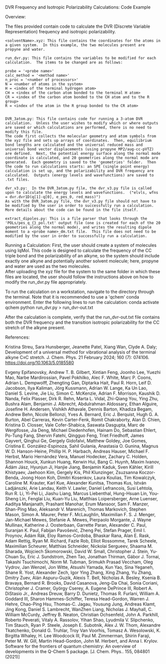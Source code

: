 DVR Frequency and Isotropic Polarizability Calculations: Code Example

Overview: 

The files provided contain code to calculate the DVR (Discrete Variable Representation) frequency and isotropic polarizability.  

    <solventName>.xyz: This file contains the coordinates for the atoms in a given system.  In this example, the two molecules present are propyne and water.  

    run_dvr.py: This file contains the variables to be modified for each calculation.  The items to be changed are as follows: 
    
    probe = '<probe name>'
    calc_method = '<method name>'
    n_proc = '<number of processors>'
    N = <number of atoms in the system>
    H = <index of the terminal hydrogen atom>
    CH = <index of the carbon atom bonded to the terminal H atom>
    CR = <index of the carbon atom bonded to the CH atom and to the R group>
    R = <index of the atom in the R group bonded to the CR atom>
    

    DVR_3atom.py: This file contains code for running a 3-atom DVR calculation.  Unless the user wishes to modify which or where outputs are saved or which calculations are performed, there is no need to modify this file.  
    The code first collects the molecular geometry and atom symbols from the xyz file and sets up arrays of coordinates.  Then, equilibrium bond lengths are calculated and the universal reduced mass and universal bond vector displacements (using propyne MP2/aug-cc-pVTZ) are defined.  Next, the potential energy surface along the normal mode coordinate is calculated, and 20 geometries along the normal mode are generated.  Each geometry is saved to the 'geometries' folder.  Then the code to run calculations starts: an SPE (single point energy) calculation is set up, and the polarizability and DVR frequency are calculated.  Outputs (energy levels and wavefunctions) are saved to .txt files.  

    dvr_v3.py:  In the DVR_3atom.py file, the dvr_v3.py file is called upon to calculate the energy levels and wavefunctions.  ("elvls, wfns = dvr.dvr1D(q[1]-q[0], e_pes_0, red_mass)")
    As with the DVR_3atom.py file, the dvr_v3.py file should not have to be modified by the user in order to successfully run a calculation.  More details about the code can be found in the file itself.  

    extract_dipoles.py: This is a file parser that looks through the 'POLs/pes_q_{}_pol.txt' output file (one is created for each of the 20 geometries along the normal mode), and writes the resulting dipole moment to a <probe name>_dm.txt file.  This file does not need to be modified by the user in order to successfully run a calculation.  
    
    
    
Running a Calculation: 
First, the user should create a system of molecules using IqMol.  This code is designed to calculate the frequency of the CC triple bond and the polarizability of an alkyne, so the system should include exactly one alkyne and potentially another solvent molecule; here, propyne and water are used as the two molecules.  
After uploading the xyz file for the system to the same folder in which these files are located, the user should follow the instructions above on how to modify the run_dvr.py file appropriately.  

To run the calculation on a workstation, navigate to the directory through the terminal.  Note that it is recommended to use a 'qchem' conda environment.  Enter the following lines to run the calculation: 
conda activate qchem
 python run_dvr.py > run_dvr-out.txt
 
 After the calculation is complete, verify that the run_dvr-out.txt file contains both the DVR frequency and the transition isotropic polarizability for the CC stretch of the alkyne present.  



    
References: 

Kristina Streu, Sara Hunsberger, Jeanette Patel, Xiang Wan, Clyde A. Daly; Development of a universal method for vibrational analysis of the terminal alkyne C≡C stretch. J. Chem. Phys. 21 February 2024; 160 (7): 074106. https://doi.org/10.1063/5.0185580

Evgeny Epifanovsky, Andrew T. B. Gilbert, Xintian Feng, Joonho Lee, Yuezhi Mao, Narbe Mardirossian, Pavel Pokhilko, Alec F. White, Marc P. Coons, Adrian L. Dempwolff, Zhengting Gan, Diptarka Hait, Paul R. Horn, Leif D. Jacobson, Ilya Kaliman, Jörg Kussmann, Adrian W. Lange, Ka Un Lao, Daniel S. Levine, Jie Liu, Simon C. McKenzie, Adrian F. Morrison, Kaushik D. Nanda, Felix Plasser, Dirk R. Rehn, Marta L. Vidal, Zhi-Qiang You, Ying Zhu, Bushra Alam, Benjamin J. Albrecht, Abdulrahman Aldossary, Ethan Alguire, Josefine H. Andersen, Vishikh Athavale, Dennis Barton, Khadiza Begam, Andrew Behn, Nicole Bellonzi, Yves A. Bernard, Eric J. Berquist, Hugh G. A. Burton, Abel Carreras, Kevin Carter-Fenk, Romit Chakraborty, Alan D. Chien, Kristina D. Closser, Vale Cofer-Shabica, Saswata Dasgupta, Marc de Wergifosse, Jia Deng, Michael Diedenhofen, Hainam Do, Sebastian Ehlert, Po-Tung Fang, Shervin Fatehi, Qingguo Feng, Triet Friedhoff, James Gayvert, Qinghui Ge, Gergely Gidofalvi, Matthew Goldey, Joe Gomes, Cristina E. González-Espinoza, Sahil Gulania, Anastasia O. Gunina, Magnus W. D. Hanson-Heine, Phillip H. P. Harbach, Andreas Hauser, Michael F. Herbst, Mario Hernández Vera, Manuel Hodecker, Zachary C. Holden, Shannon Houck, Xunkun Huang, Kerwin Hui, Bang C. Huynh, Maxim Ivanov, Ádám Jász, Hyunjun Ji, Hanjie Jiang, Benjamin Kaduk, Sven Kähler, Kirill Khistyaev, Jaehoon Kim, Gergely Kis, Phil Klunzinger, Zsuzsanna Koczor-Benda, Joong Hoon Koh, Dimitri Kosenkov, Laura Koulias, Tim Kowalczyk, Caroline M. Krauter, Karl Kue, Alexander Kunitsa, Thomas Kus, István Ladjánszki, Arie Landau, Keith V. Lawler, Daniel Lefrancois, Susi Lehtola, Run R. Li, Yi-Pei Li, Jiashu Liang, Marcus Liebenthal, Hung-Hsuan Lin, You-Sheng Lin, Fenglai Liu, Kuan-Yu Liu, Matthias Loipersberger, Arne Luenser, Aaditya Manjanath, Prashant Manohar, Erum Mansoor, Sam F. Manzer, Shan-Ping Mao, Aleksandr V. Marenich, Thomas Markovich, Stephen Mason, Simon A. Maurer, Peter F. McLaughlin, Maximilian F. S. J. Menger, Jan-Michael Mewes, Stefanie A. Mewes, Pierpaolo Morgante, J. Wayne Mullinax, Katherine J. Oosterbaan, Garrette Paran, Alexander C. Paul, Suranjan K. Paul, Fabijan Pavošević, Zheng Pei, Stefan Prager, Emil I. Proynov, Ádám Rák, Eloy Ramos-Cordoba, Bhaskar Rana, Alan E. Rask, Adam Rettig, Ryan M. Richard, Fazle Rob, Elliot Rossomme, Tarek Scheele, Maximilian Scheurer, Matthias Schneider, Nickolai Sergueev, Shaama M. Sharada, Wojciech Skomorowski, David W. Small, Christopher J. Stein, Yu-Chuan Su, Eric J. Sundstrom, Zhen Tao, Jonathan Thirman, Gábor J. Tornai, Takashi Tsuchimochi, Norm M. Tubman, Srimukh Prasad Veccham, Oleg Vydrov, Jan Wenzel, Jon Witte, Atsushi Yamada, Kun Yao, Sina Yeganeh, Shane R. Yost, Alexander Zech, Igor Ying Zhang, Xing Zhang, Yu Zhang, Dmitry Zuev, Alán Aspuru-Guzik, Alexis T. Bell, Nicholas A. Besley, Ksenia B. Bravaya, Bernard R. Brooks, David Casanova, Jeng-Da Chai, Sonia Coriani, Christopher J. Cramer, György Cserey, A. Eugene DePrince III, Robert A. DiStasio Jr., Andreas Dreuw, Barry D. Dunietz, Thomas R. Furlani, William A. Goddard III, Sharon Hammes-Schiffer, Teresa Head-Gordon, Warren J. Hehre, Chao-Ping Hsu, Thomas-C. Jagau, Yousung Jung, Andreas Klamt, Jing Kong, Daniel S. Lambrecht, WanZhen Liang, Nicholas J. Mayhall, C. William McCurdy, Jeffrey B. Neaton, Christian Ochsenfeld, John A. Parkhill, Roberto Peverati, Vitaly A. Rassolov, Yihan Shao, Lyudmila V. Slipchenko, Tim Stauch, Ryan P. Steele, Joseph E. Subotnik, Alex J. W. Thom, Alexandre Tkatchenko, Donald G. Truhlar, Troy Van Voorhis, Tomasz A. Wesolowski, K. Birgitta Whaley, H. Lee Woodcock III, Paul M. Zimmerman, Shirin Faraji, Peter M. W. Gill, Martin Head-Gordon, John M. Herbert, and Anna I. Krylov. Software for the frontiers of quantum chemistry: An overview of developments in the Q-Chem 5 package. [J. Chem. Phys.. 155, 084801 (2021)]
